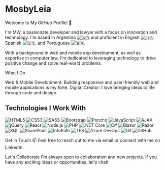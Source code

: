 # MosbyLeia

Welcome to My GitHub Profile! 👋

I'm MW, a passionate developer and lawyer with a focus on innovation and technology. I'm based in Argentina ![🇦🇷](https://www.countryflags.io/ar/flat/64.png) and proficient in English ![🇺🇸](https://www.countryflags.io/us/flat/64.png), Spanish ![🇪🇸](https://www.countryflags.io/es/flat/64.png), and Portuguese ![🇧🇷](https://www.countryflags.io/br/flat/64.png).


With a background in web and mobile app development, as well as expertise in computer law, I'm dedicated to leveraging technology to drive positive change and solve real-world problems.

What I Do

Web & Mobile Development: Building responsive and user-friendly web and mobile applications is my forte.
Digital Creator: I love bringing ideas to life through code and design.

## Technologies I Work With

![HTML5](https://img.shields.io/badge/-HTML5-E34F26?style=flat-square&logo=html5&logoColor=white)
![CSS3](https://img.shields.io/badge/-CSS3-1572B6?style=flat-square&logo=css3&logoColor=white)
![SASS](https://img.shields.io/badge/-SASS-CC6699?style=flat-square&logo=sass&logoColor=white)
![Bootstrap](https://img.shields.io/badge/-Bootstrap-563D7C?style=flat-square&logo=bootstrap&logoColor=white)
![Poncho](https://img.shields.io/badge/-Poncho-7A4171?style=flat-square&logo=poncho&logoColor=white)
![JavaScript](https://img.shields.io/badge/-JavaScript-F7DF1E?style=flat-square&logo=javascript&logoColor=black)
![AJAX](https://img.shields.io/badge/-AJAX-008000?style=flat-square&logo=ajax&logoColor=white)
![jQuery](https://img.shields.io/badge/-jQuery-0769AD?style=flat-square&logo=jquery&logoColor=white)
![React](https://img.shields.io/badge/-React-61DAFB?style=flat-square&logo=react&logoColor=white)
![Node.js](https://img.shields.io/badge/-Node.js-43853D?style=flat-square&logo=node.js&logoColor=white)
![PHP](https://img.shields.io/badge/-PHP-777BB4?style=flat-square&logo=php&logoColor=white)
![.NET Core](https://img.shields.io/badge/-.NET%20Core%206-512BD4?style=flat-square&logo=.net&logoColor=white)
![C#](https://img.shields.io/badge/-C%23-239120?style=flat-square&logo=c-sharp&logoColor=white)
![Blazor](https://img.shields.io/badge/-Blazor-512BD4?style=flat-square&logo=blazor&logoColor=white)
![Razor](https://img.shields.io/badge/-Razor-512BD4?style=flat-square&logo=razor&logoColor=white)
![SQL](https://img.shields.io/badge/-SQL-CC2927?style=flat-square&logo=sql&logoColor=white)
![SharePoint](https://img.shields.io/badge/-SharePoint-0078D4?style=flat-square&logo=sharepoint&logoColor=white)
![InfoPath](https://img.shields.io/badge/-InfoPath-0078D4?style=flat-square&logo=infopath&logoColor=white)
![TFS](https://img.shields.io/badge/-TFS-0078D4?style=flat-square&logo=tfs&logoColor=white)
![Azure DevOps](https://img.shields.io/badge/-Azure%20DevOps-0078D4?style=flat-square&logo=azuredevops&logoColor=white)
![Git](https://img.shields.io/badge/-Git-F05032?style=flat-square&logo=git&logoColor=white)
![GitHub](https://img.shields.io/badge/-GitHub-181717?style=flat-square&logo=github&logoColor=white)

Get in Touch
📫 Feel free to reach out to me via email or connect with me on LinkedIn.

Let's Collaborate
I'm always open to collaboration and new projects. If you have any exciting ideas or opportunities, let's chat!
